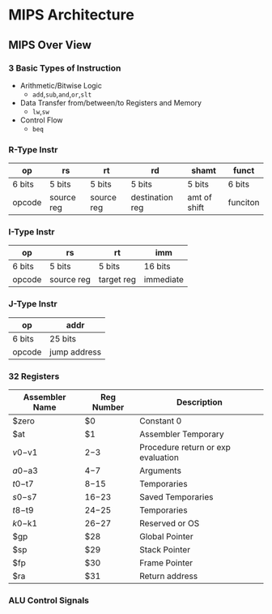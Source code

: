 # MIPS Architecture


## MIPS Over View

### 3 Basic Types of Instruction
- Arithmetic/Bitwise Logic
    - `add`,`sub`,`and`,`or`,`slt`
- Data Transfer from/between/to Registers and Memory
    - `lw`,`sw`
- Control Flow
    - `beq`

### R-Type Instr
| op | rs | rt | rd | shamt | funct |
|----|----|----|----|-------|-------|
|6 bits|5 bits|5 bits|5 bits|5 bits|6 bits| 
|opcode|source reg|source reg|destination reg|amt of shift|funciton|


### I-Type Instr
| op | rs | rt | imm |
|----|----|----|-----|
|6 bits|5 bits|5 bits|16 bits|
|opcode|source reg|target reg|immediate|

### J-Type Instr
| op | addr |
|----|------|
|6 bits| 25 bits|
|opcode|jump address|

### 32 Registers
| Assembler Name | Reg Number | Description |
| -------------- |------------|-------------|
|$zero|$0|Constant 0|
|$at|$1|Assembler Temporary|
|$v0-$v1|$2-$3|Procedure return or exp evaluation|
|$a0-$a3|$4-$7|Arguments|
|$t0-$t7|$8-$15|Temporaries|
|$s0-$s7|$16-$23|Saved Temporaries|
|$t8-$t9|$24-$25|Temporaries|
|$k0-$k1|$26-$27|Reserved or OS|
|$gp|$28|Global Pointer|
|$sp|$29|Stack Pointer|
|$fp|$30|Frame Pointer|
|$ra|$31|Return address|

### ALU Control Signals
